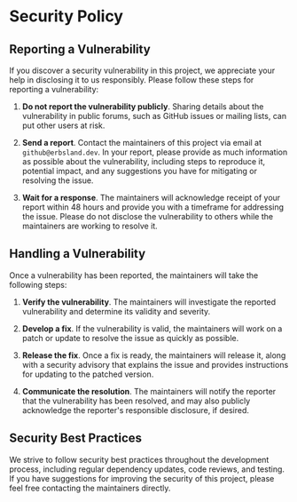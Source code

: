 # Security Policy

## Reporting a Vulnerability

If you discover a security vulnerability in this project, we appreciate your help in disclosing it to us responsibly. Please follow these steps for reporting a vulnerability:

1. **Do not report the vulnerability publicly**. Sharing details about the vulnerability in public forums, such as GitHub issues or mailing lists, can put other users at risk.

2. **Send a report**. Contact the maintainers of this project via email at `github@erbsland.dev`. In your report, please provide as much information as possible about the vulnerability, including steps to reproduce it, potential impact, and any suggestions you have for mitigating or resolving the issue.

3. **Wait for a response**. The maintainers will acknowledge receipt of your report within 48 hours and provide you with a timeframe for addressing the issue. Please do not disclose the vulnerability to others while the maintainers are working to resolve it.

## Handling a Vulnerability

Once a vulnerability has been reported, the maintainers will take the following steps:

1. **Verify the vulnerability**. The maintainers will investigate the reported vulnerability and determine its validity and severity.

2. **Develop a fix**. If the vulnerability is valid, the maintainers will work on a patch or update to resolve the issue as quickly as possible.

3. **Release the fix**. Once a fix is ready, the maintainers will release it, along with a security advisory that explains the issue and provides instructions for updating to the patched version.

4. **Communicate the resolution**. The maintainers will notify the reporter that the vulnerability has been resolved, and may also publicly acknowledge the reporter's responsible disclosure, if desired.

## Security Best Practices

We strive to follow security best practices throughout the development process, including regular dependency updates, code reviews, and testing. If you have suggestions for improving the security of this project, please feel free contacting the maintainers directly.
